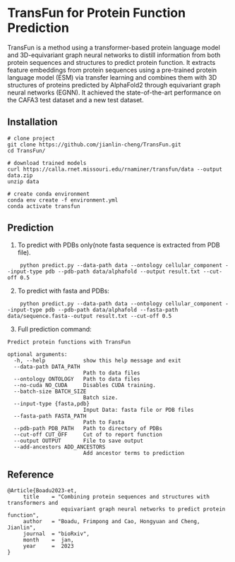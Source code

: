 # TransFun for Protein Function Prediction
TransFun is a method using a transformer-based protein language model and 3D-equivariant graph neural networks to distill information from both protein sequences and structures to predict protein function. It extracts feature embeddings from protein sequences using a pre-trained protein language model (ESM) via transfer learning and combines them with 3D structures of proteins predicted by AlphaFold2 through equivariant graph neural networks (EGNN). It achieved the state-of-the-art performance on the CAFA3 test dataset and a new test dataset.



## Installation
```
# clone project
git clone https://github.com/jianlin-cheng/TransFun.git
cd TransFun/

# download trained models
curl https://calla.rnet.missouri.edu/rnaminer/transfun/data --output data.zip
unzip data

# create conda environment
conda env create -f environment.yml
conda activate transfun
```


## Prediction
1. To predict with PDBs only(note fasta sequence is extracted from PDB file).
```
    python predict.py --data-path data --ontology cellular_component --input-type pdb --pdb-path data/alphafold --output result.txt --cut-off 0.5
```

2. To predict with fasta and PDBs: 
```
    python predict.py --data-path data --ontology cellular_component --input-type pdb --pdb-path data/alphafold --fasta-path data/sequence.fasta--output result.txt --cut-off 0.5
```

3. Full prediction command: 
```
Predict protein functions with TransFun

optional arguments:
  -h, --help            show this help message and exit
  --data-path DATA_PATH
                        Path to data files
  --ontology ONTOLOGY   Path to data files
  --no-cuda NO_CUDA     Disables CUDA training.
  --batch-size BATCH_SIZE
                        Batch size.
  --input-type {fasta,pdb}
                        Input Data: fasta file or PDB files
  --fasta-path FASTA_PATH
                        Path to Fasta
  --pdb-path PDB_PATH   Path to directory of PDBs
  --cut-off CUT_OFF     Cut of to report function
  --output OUTPUT       File to save output
  --add-ancestors ADD_ANCESTORS
                        Add ancestor terms to prediction
```


## Reference
```
@Article{Boadu2023-et,
     title    = "Combining protein sequences and structures with transformers and
                 equivariant graph neural networks to predict protein function",
     author   = "Boadu, Frimpong and Cao, Hongyuan and Cheng, Jianlin",
     journal  = "bioRxiv",
     month    =  jan,
     year     =  2023
}
```

